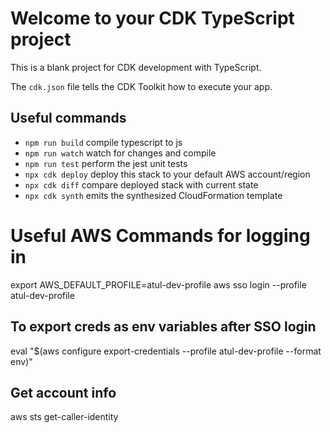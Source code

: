 # Welcome to your CDK TypeScript project

This is a blank project for CDK development with TypeScript.

The `cdk.json` file tells the CDK Toolkit how to execute your app.

## Useful commands

* `npm run build`   compile typescript to js
* `npm run watch`   watch for changes and compile
* `npm run test`    perform the jest unit tests
* `npx cdk deploy`  deploy this stack to your default AWS account/region
* `npx cdk diff`    compare deployed stack with current state
* `npx cdk synth`   emits the synthesized CloudFormation template


# Useful AWS Commands for logging in
export AWS_DEFAULT_PROFILE=atul-dev-profile
aws sso login --profile atul-dev-profile
## To export creds as env variables after SSO login
eval "$(aws configure export-credentials --profile atul-dev-profile --format env)"

## Get account info
aws sts get-caller-identity